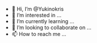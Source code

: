 - 👋 Hi, I’m @Yukinokris
- 👀 I’m interested in ...
- 🌱 I’m currently learning ...
- 💞️ I’m looking to collaborate on ...
- 📫 How to reach me ...

<!---
Yukinokris/Yukinokris is a ✨ special ✨ repository because its `README.md` (this file) appears on your GitHub profile.
You can click the Preview link to take a look at your changes.
--->

